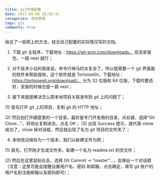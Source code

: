```yaml
---
title: git环境配置
date: 2017-05-09 16:58:31
categories: 项目管理
tags: git
comments: true
---
```


结合了一些网上的方法，结合自己配置的实际情况写的文档。

<!--more-->

1. 下载 git 主程序，下载地址：https://git-scm.com/downloads， 双击安装包，一路 next 就行；

2. 对于技术小白的我来说，命令行神马的太复杂了，所以就需要一个 git 界面画的软件来帮助我啦，这个软件就是 TortoiseGit，下载地址：https://tortoisegit.org/download/， 分为 32 位版和 64 位版，下载时要选好，安装的时候也是一路 next；

3. 接下来就是解决怎么把本地项目关联发布到 git 上的问题了；

(1) 首先打开 git 上的项目，复制 git 的 HTTP 地址；

(2) 然后创打开硬盘里的一个目录，最好是专门开发用的目录，点右键，选择“Git Clone…”，将地址复制进去，点击 OK；
(3) 出现 Success 提示，就代表 clone 成功了，close 掉对话框，然后就出现了名为 git 项目的文件夹了；

4. 本地改动保存为一个版本，我们以新建文件为例；

(1) 首先，打开刚才生成文件夹，新建一个名为 readme.txt 的空文件；

(2) 然后在这里鼠标右击，选择 Git Commit -> “master”…，会弹出一个对话框（注意：这里可能会提醒设置用户名、密码 和邮箱，点击确定，填写 git 账户的用户名和注册邮箱以及密码即可）；
